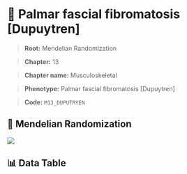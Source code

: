# 🧪 Palmar fascial fibromatosis [Dupuytren]

> **Root:** Mendelian Randomization

> **Chapter:** 13  

> **Chapter name:** Musculoskeletal

> **Phenotype:** Palmar fascial fibromatosis [Dupuytren]  

> **Code:** `M13_DUPUTRYEN`

## 🧬 Mendelian Randomization  

<img src="/MR/Figures/Forward/M13_DUPUTRYEN.png"/>

## 📊 Data Table

<CsvTableMRF src="/MR/Data/Forward/M13_DUPUTRYEN.csv"/>
